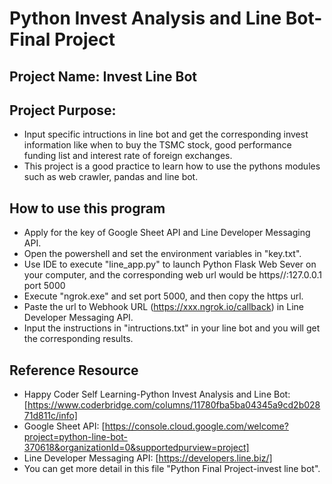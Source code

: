 # Python Invest Analysis and Line Bot-Final Project  

## Project Name: Invest Line Bot

## Project Purpose: 
- Input specific intructions in line bot and get the corresponding invest information like when to buy the TSMC stock, good performance funding list and interest rate of foreign exchanges.
- This project is a good practice to learn how to use the pythons modules such as web crawler, pandas and line bot.

## How to use this program
- Apply for the key of Google Sheet API and Line Developer Messaging API.
- Open the powershell and set the environment variables in "key.txt".
- Use IDE to execute "line_app.py" to launch Python Flask Web Sever on your computer, and the corresponding web url would be https//:127.0.0.1 port 5000
- Execute "ngrok.exe" and set port 5000, and then copy the https url.
- Paste the url to Webhook URL (https://xxx.ngrok.io/callback) in Line Developer Messaging API.
- Input the instructions in "intructions.txt" in your line bot and you will get the corresponding results.

## Reference Resource

- Happy Coder Self Learning-Python Invest Analysis and Line Bot: [https://www.coderbridge.com/columns/11780fba5ba04345a9cd2b02871d811c/info]
- Google Sheet API: [https://console.cloud.google.com/welcome?project=python-line-bot-370618&organizationId=0&supportedpurview=project]
- Line Developer Messaging API: [https://developers.line.biz/]
- You can get more detail in this file "Python Final Project-invest line bot".
